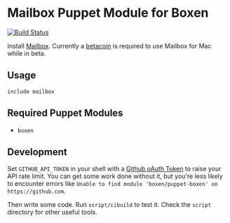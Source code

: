# Mailbox Puppet Module for Boxen
[![Build
Status](https://travis-ci.org/nickpellant/puppet-mailbox.png?branch=master)](https://travis-ci.org/nickpellant/puppet-mailbox)

Install [Mailbox](http://mailboxapp.com). Currently a [betacoin](http://www.mailboxapp.com/help/#/6246) is required to use Mailbox for Mac while in beta.

## Usage

```puppet
include mailbox
```

## Required Puppet Modules

* `boxen`

## Development

Set `GITHUB_API_TOKEN` in your shell with a [Github oAuth Token](https://help.github.com/articles/creating-an-oauth-token-for-command-line-use) to raise your API rate limit. You can get some work done without it, but you're less likely to encounter errors like `Unable to find module 'boxen/puppet-boxen' on https://github.com`.

Then write some code. Run `script/cibuild` to test it. Check the `script` directory for other useful tools.
